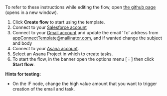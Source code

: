To refer to these instructions while editing the flow, open [the github page](https://github.com/ot4i/app-connect-templates/blob/master/resources/markdown/For%20large%20Salesforce%20opportunities%20send%20an%20email%20and%20create%20an%20Asana%20task_instructions.md) (opens in a new window).

1. Click **Create flow** to start using the template.
1. Connect to your [Salesforce account](http://ibm.biz/ach2salesforce)
1. Connect to your [Gmail account](http://ibm.biz/acgmail) and update the email 'To' address from appConnectTemplate@mailinator.com, and if wanted change the subject and body
1. Connect to your [Asana account](http://ibm.biz/acasana).
1. Select an Asana Project in which to create tasks.
1. To start the flow, in the banner open the options menu [&#8942;] then click **Start flow**.

**Hints for testing:**
- On the IF node, change the high value amount that you want to trigger creation of the email and task.
